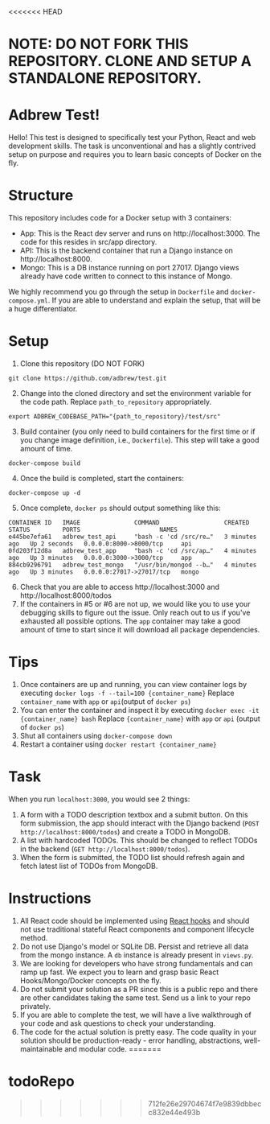 <<<<<<< HEAD
# NOTE: DO NOT FORK THIS REPOSITORY. CLONE AND SETUP A STANDALONE REPOSITORY.

# Adbrew Test!

Hello! This test is designed to specifically test your Python, React and web development skills. The task is unconventional and has a slightly contrived setup on purpose and requires you to learn basic concepts of Docker on the fly. 


# Structure

This repository includes code for a Docker setup with 3 containers:
* App: This is the React dev server and runs on http://localhost:3000. The code for this resides in src/app directory.
* API: This is the backend container that run a Django instance on http://localhost:8000. 
* Mongo: This is a DB instance running on port 27017. Django views already have code written to connect to this instance of Mongo.

We highly recommend you go through the setup in `Dockerfile` and `docker-compose.yml`. If you are able to understand and explain the setup, that will be a huge differentiator.

# Setup
1. Clone this repository (DO NOT FORK)
```
git clone https://github.com/adbrew/test.git
```
2. Change into the cloned directory and set the environment variable for the code path. Replace `path_to_repository` appropriately.
```
export ADBREW_CODEBASE_PATH="{path_to_repository}/test/src"
```
3. Build container (you only need to build containers for the first time or if you change image definition, i.e., `Dockerfile`). This step will take a good amount of time.
```
docker-compose build
```
4. Once the build is completed, start the containers:
```
docker-compose up -d
```
5. Once complete, `docker ps` should output something like this:
```
CONTAINER ID   IMAGE               COMMAND                  CREATED         STATUS         PORTS                      NAMES
e445be7efa61   adbrew_test_api     "bash -c 'cd /src/re…"   3 minutes ago   Up 2 seconds   0.0.0.0:8000->8000/tcp     api
0fd203f12d8a   adbrew_test_app     "bash -c 'cd /src/ap…"   4 minutes ago   Up 3 minutes   0.0.0.0:3000->3000/tcp     app
884cb9296791   adbrew_test_mongo   "/usr/bin/mongod --b…"   4 minutes ago   Up 3 minutes   0.0.0.0:27017->27017/tcp   mongo
```
6. Check that you are able to access http://localhost:3000 and http://localhost:8000/todos
7. If the containers in #5 or #6 are not up, we would like you to use your debugging skills to figure out the issue. Only reach out to us if you've exhausted all possible options. The `app` container may take a good amount of time to start since it will download all package dependencies.

# Tips
1. Once containers are up and running, you can view container logs by executing `docker logs -f --tail=100 {container_name}` Replace `container_name` with `app` or `api`(output of `docker ps`)
2. You can enter the container and inspect it by executing `docker exec -it {container_name} bash` Replace `{container_name}` with `app` or `api` (output of `docker ps`)
3. Shut all containers using `docker-compose down`
4. Restart a container using `docker restart {container_name}`


# Task

When you run `localhost:3000`, you would see 2 things:
1. A form with a TODO description textbox and a submit button. On this form submission, the app should interact with the Django backend (`POST http://localhost:8000/todos`) and create a TODO in MongoDB.
2. A list with hardcoded TODOs. This should be changed to reflect TODOs in the backend (`GET http://localhost:8000/todos`). 
3. When the form is submitted, the TODO list should refresh again and fetch latest list of TODOs from MongoDB.

# Instructions
1. All React code should be implemented using [React hooks](https://reactjs.org/docs/hooks-intro.html) and should not use traditional stateful React components and component lifecycle method.
2. Do not use Django's model or SQLite DB. Persist and retrieve all data from the mongo instance. A `db` instance is already present in `views.py`. 
3. We are looking for developers who have strong fundamentals and can ramp up fast. We expect you to learn and grasp basic React Hooks/Mongo/Docker concepts on the fly.
4. Do not submit your solution as a PR since this is a public repo and there are other candidates taking the same test. Send us a link to your repo privately.
5. If you are able to complete the test, we will have a live walkthrough of your code and ask questions to check your understanding.
6. The code for the actual solution is pretty easy. The code quality in your solution should be production-ready - error handling, abstractions, well-maintainable and modular code.
=======
# todoRepo
>>>>>>> 712fe26e29704674f7e9839dbbecc832e44e493b
